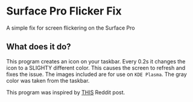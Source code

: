 # Surface Pro Flicker Fix
A simple fix for screen flickering on the Surface Pro
## What does it do?
This program creates an icon on your taskbar. Every 0.2s it changes the icon to a SLIGHTY different color. This causes the screen to refresh and fixes the issue. The images included are for use on `KDE Plasma`. The gray color was taken from the taskbar.

This program was inspired by [THIS](https://www.reddit.com/r/Surface/comments/t8ampp/surface_pro_screen_flicker_solver/) Reddit post.

